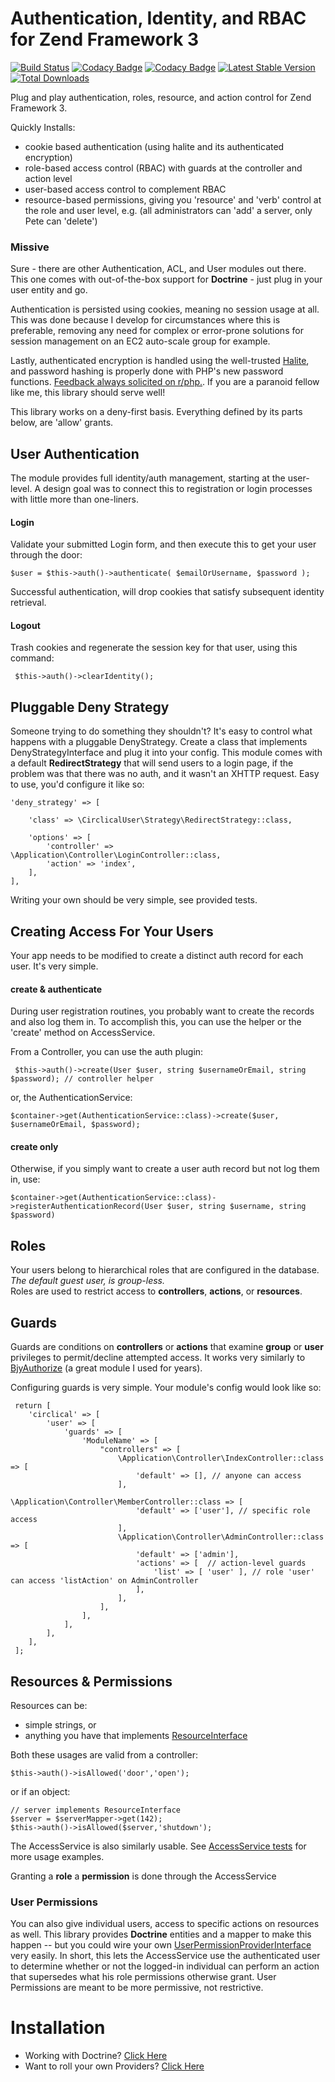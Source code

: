 # Authentication, Identity, and RBAC for Zend Framework 3
[![Build Status](https://travis-ci.org/Saeven/zf3-circlical-user.svg?branch=master)](https://travis-ci.org/Saeven/zf3-circlical-user)
[![Codacy Badge](https://api.codacy.com/project/badge/Grade/fe24b2bf7ab74919844fdb49adbf99fe)](https://www.codacy.com/app/alemaire/zf3-circlical-user?utm_source=github.com&amp;utm_medium=referral&amp;utm_content=Saeven/zf3-circlical-user&amp;utm_campaign=Badge_Grade)
[![Codacy Badge](https://api.codacy.com/project/badge/Coverage/fe24b2bf7ab74919844fdb49adbf99fe)](https://www.codacy.com/app/alemaire/zf3-circlical-user?utm_source=github.com&amp;utm_medium=referral&amp;utm_content=Saeven/zf3-circlical-user&amp;utm_campaign=Badge_Coverage)
[![Latest Stable Version](https://poser.pugx.org/saeven/zf3-circlical-user/v/stable)](https://packagist.org/packages/saeven/zf3-circlical-user)
[![Total Downloads](https://poser.pugx.org/saeven/zf3-circlical-user/downloads)](https://packagist.org/packages/saeven/zf3-circlical-user)

Plug and play authentication, roles, resource, and action control for Zend Framework 3.

Quickly Installs:

- cookie based authentication (using halite and its authenticated encryption)
- role-based access control (RBAC) with guards at the controller and action level
- user-based access control to complement RBAC 
- resource-based permissions, giving you 'resource' and 'verb' control at the role and user level, e.g. (all administrators can 'add' a server, only Pete can 'delete')

### Missive

Sure - there are other Authentication, ACL, and User modules out there.  This one comes with out-of-the-box support for **Doctrine** - just plug in your user entity and go.

Authentication is persisted using cookies, meaning no session usage at all.  This was done because I develop for 
circumstances where this is preferable, removing any need for complex or error-prone solutions for session management on 
an EC2 auto-scale group for example.

Lastly, authenticated encryption is handled using the well-trusted [Halite](https://github.com/paragonie/halite), and password hashing is 
properly done with PHP's new password functions. 
[Feedback always solicited on r/php.](https://www.reddit.com/r/PHP/comments/4r84jn/need_reviews_of_cookiebased_authentication_service/).
If you are a paranoid fellow like me, this library should serve well!

This library works on a deny-first basis.  Everything defined by its parts below, are 'allow' grants.

## User Authentication

The module provides full identity/auth management, starting at the user-level.  A design goal was to connect this to 
registration or login processes with little more than one-liners.

#### Login

Validate your submitted Login form, and then execute this to get your user through the door:
       
    $user = $this->auth()->authenticate( $emailOrUsername, $password );
    
Successful authentication, will drop cookies that satisfy subsequent identity retrieval.
     
     
#### Logout
    
Trash cookies and regenerate the session key for that user, using this command:
    
     $this->auth()->clearIdentity();


## Pluggable Deny Strategy

Someone trying to do something they shouldn't? It's easy to control what happens with a pluggable DenyStrategy.  Create a class
that implements DenyStrategyInterface and plug it into your config.  This module comes with a default **RedirectStrategy** that will
send users to a login page, if the problem was that there was no auth, and it wasn't an XHTTP request.  Easy to use, you'd
configure it like so:

    'deny_strategy' => [

        'class' => \CirclicalUser\Strategy\RedirectStrategy::class,

        'options' => [
            'controller' => \Application\Controller\LoginController::class,
            'action' => 'index',
        ],
    ],

Writing your own should be very simple, see provided tests.
     
     
## Creating Access For Your Users
     
Your app needs to be modified to create a distinct auth record for each user.  It's very simple.


#### create & authenticate
During user registration routines, you probably want to create the records and also log them in.  To accomplish this, you can use the helper or the 'create' method
on AccessService.

From a Controller, you can use the auth plugin:
     
     $this->auth()->create(User $user, string $usernameOrEmail, string $password); // controller helper

or, the AuthenticationService:

    $container->get(AuthenticationService::class)->create($user, $usernameOrEmail, $password);
    
#### create only    
Otherwise, if you simply want to create a user auth record but not log them in, use:

    $container->get(AuthenticationService::class)->registerAuthenticationRecord(User $user, string $username, string $password)


## Roles

Your users belong to hierarchical roles that are configured in the database.  *The default guest user, is group-less.*  
Roles are used to restrict access to **controllers**, **actions**, or **resources**.


## Guards

Guards are conditions on **controllers** or **actions** that examine **group** or **user** privileges to permit/decline 
attempted access.  It works very similarly to [BjyAuthorize](https://github.com/bjyoungblood/BjyAuthorize) 
(a great module I used for years).

Configuring guards is very simple.  Your module's config would look like so:

     return [
        'circlical' => [
            'user' => [
                'guards' => [
                    'ModuleName' => [
                        "controllers" => [
                            \Application\Controller\IndexController::class => [
                                'default' => [], // anyone can access
                            ],
                            \Application\Controller\MemberController::class => [
                                'default' => ['user'], // specific role access
                            ],
                            \Application\Controller\AdminController::class => [
                                'default' => ['admin'],
                                'actions' => [  // action-level guards
                                    'list' => [ 'user' ], // role 'user' can access 'listAction' on AdminController
                                ],
                            ],
                        ],
                    ],
                ],
            ],
        ],
     ];   


## Resources & Permissions

Resources can be:

* simple strings, or
* anything you have that implements [ResourceInterface](src/CirclicalUser/Provider/ResourceInterface.php)
  
Both these usages are valid from a controller:

    $this->auth()->isAllowed('door','open');
    
or if an object:
    
    // server implements ResourceInterface
    $server = $serverMapper->get(142);
    $this->auth()->isAllowed($server,'shutdown');

The AccessService is also similarly usable.  See [AccessService tests](bundle/Spec/Service/AccessServiceSpec.php) for more usage examples.
    
Granting a **role** a **permission** is done through the AccessService 

### User Permissions

You can also give individual users, access to specific actions on resources as well.  This library provides 
 **Doctrine** entities and a mapper to make this happen -- but you could wire your own [UserPermissionProviderInterface](src/CirclicalUser/Provider/UserPermissionProviderInterface.php)
 very easily.  In short, this lets the AccessService use the authenticated user to determine whether or
 not the logged-in individual can perform an action that supersedes what his role permissions otherwise
 grant.  User Permissions are meant to be more permissive, not restrictive.  


# Installation

* Working with Doctrine? [Click Here](INSTALL_DOCTRINE.md) 
* Want to roll your own Providers? [Click Here](INSTALL_CUSTOM.md)

